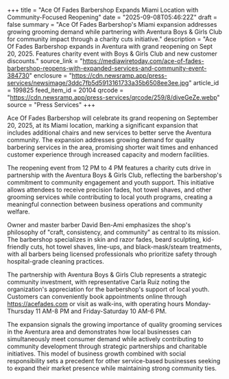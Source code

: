 +++
title = "Ace Of Fades Barbershop Expands Miami Location with Community-Focused Reopening"
date = "2025-09-08T05:46:22Z"
draft = false
summary = "Ace Of Fades Barbershop's Miami expansion addresses growing grooming demand while partnering with Aventura Boys & Girls Club for community impact through a charity cuts initiative."
description = "Ace Of Fades Barbershop expands in Aventura with grand reopening on Sept 20, 2025. Features charity event with Boys & Girls Club and new customer discounts."
source_link = "https://mediawiretoday.com/ace-of-fades-barbershop-reopens-with-expanded-services-and-community-event-384730"
enclosure = "https://cdn.newsramp.app/press-services/newsimage/3ddc7fb5d5913161733a35b6508ee3ee.jpg"
article_id = 199825
feed_item_id = 20104
qrcode = "https://cdn.newsramp.app/press-services/qrcode/259/8/diveGeZe.webp"
source = "Press Services"
+++

<p>Ace Of Fades Barbershop will celebrate its grand reopening on September 20, 2025, at its Miami location, marking a significant expansion that includes additional chairs and new services to better serve the Aventura community. The expansion addresses growing demand for quality barbering services in the area, promising shorter wait times and enhanced customer experience through increased capacity and modern facilities.</p><p>The reopening event from 12 PM to 4 PM features a charity cuts drive in partnership with the Aventura Boys & Girls Club, reflecting the barbershop's commitment to community engagement and youth support. This initiative allows attendees to receive precision fades, hot towel shaves, and other grooming services while contributing to local youth programs, creating a meaningful connection between business operations and community welfare.</p><p>Owner and master barber David Ben-Ami emphasizes the shop's philosophy of "craft, consistency, and community" as central to its mission. The barbershop specializes in skin and razor fades, beard sculpting, kid-friendly cuts, hot towel shaves, line-ups, and black-mask/steam treatments, with all barbers being licensed professionals who prioritize safety through hospital-grade cleaning practices.</p><p>The partnership with Aventura Boys & Girls Club represents a strategic community investment, with representative Carla Ruiz noting the organization's appreciation for the barbershop's support of local youth. Customers can conveniently book appointments online through <a href="https://acefades.com" rel="nofollow" target="_blank">https://acefades.com</a> or visit as walk-ins, with operating hours Monday-Thursday 11 AM-8 PM and Friday-Saturday 10 AM-6 PM.</p><p>The expansion signals the growing importance of quality grooming services in the Aventura area and demonstrates how local businesses can simultaneously meet consumer demand while actively contributing to community development through strategic partnerships and charitable initiatives. This model of business growth combined with social responsibility sets a precedent for other service-based businesses seeking to expand their market presence while maintaining strong community ties.</p>